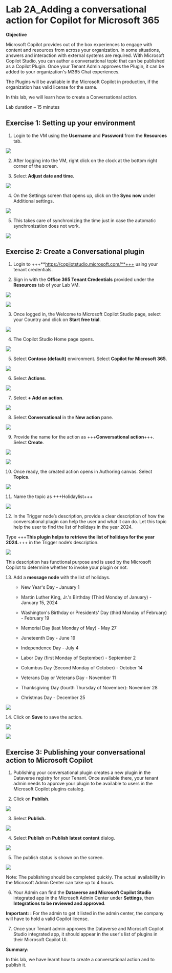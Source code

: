 # **Lab 2A_Adding a conversational action for Copilot for Microsoft 365**

**Objective**

Microsoft Copilot provides out of the box experiences to engage with
content and resources from across your organization. In some situations,
answers and interaction with external systems are required. With
Microsoft Copilot Studio, you can author a conversational topic that can
be published as a Copilot Plugin. Once your Tenant Admin approves the
Plugin, it can be added to your organization's M365 Chat experiences.

The Plugins will be available in the Microsoft Copilot in production, if
the organization has valid license for the same.

In this lab, we will learn how to create a Conversational action.

Lab duration – 15 minutes

## **Exercise 1: Setting up your environment**

1.  Login to the VM using the **Username** and **Password** from
    the **Resources** tab.

![](./media/image1.png)

2.  After logging into the VM, right click on the clock at the bottom
    right corner of the screen.

3.  Select **Adjust date and time.**

![](./media/image2.jpeg)

4.  On the Settings screen that opens up, click on the **Sync
    now** under Additional settings.

![](./media/image3.jpeg)

5.  This takes care of synchronizing the time just in case the automatic
    synchronization does not work.

![](./media/image4.jpeg)

## **Exercise 2: Create a Conversational plugin**

1.  Login to +++**https://copilotstudio.microsoft.com/**+++ using your
    tenant credentials.

2.  Sign in with the **Office 365 Tenant Credentials** provided under
    the **Resources** tab of your Lab VM.

![](./media/image5.png)

![](./media/image6.png)

3.  Once logged in, the Welcome to Microsoft Copilot Studio page, select
    your Country and click on **Start free trial**.

![](./media/image7.png)

4.  The Copilot Studio Home page opens.

![](./media/image8.png)

5.  Select **Contoso (default)** environment. Select **Copilot for
    Microsoft 365**.

![](./media/image9.png)

6.  Select **Actions**.

![](./media/image10.png)

7.  Select **+ Add an action**.

![](./media/image11.png)

8.  Select **Conversational** in the **New action** pane.

![](./media/image12.png)

9.  Provide the name for the action as +++**Conversational action**+++.
    Select **Create**.

![](./media/image13.png)

![](./media/image14.png)

10. Once ready, the created action opens in Authoring canvas. Select
    **Topics**.

![](./media/image15.png)

11. Name the topic as +++Holidaylist+++

![](./media/image16.png)

12. In the Trigger node’s description, provide a clear description of
    how the conversational plugin can help the user and what it can
    do. Let this topic help the user to find the list of holidays in the
    year 2024.

Type +++**This plugin helps to retrieve the list of holidays for the
year 2024.**+++ in the Trigger node’s description.

![](./media/image17.png)

This description has functional purpose and is used by the Microsoft
Copilot to determine whether to invoke your plugin or not.

13. Add a **message node** with the list of holidays.

    - New Year's Day - January 1

    - Martin Luther King, Jr.'s Birthday (Third Monday of January) -
      January 15, 2024

    - Washington's Birthday or Presidents' Day (third Monday of
      February) - February 19

    - Memorial Day (last Monday of May) - May 27

    - Juneteenth Day - June 19

    - Independence Day - July 4

    - Labor Day (first Monday of September) - September 2

    - Columbus Day (Second Monday of October) - October 14

    - Veterans Day or Veterans Day - November 11

    - Thanksgiving Day (fourth Thursday of November): November 28

    - Christmas Day - December 25

![](./media/image18.png)

14. Click on **Save** to save the action.

![](./media/image19.png)

![](./media/image20.png)

## **Exercise 3: Publishing your conversational action to Microsoft Copilot**

1.  Publishing your conversational plugin creates a new plugin in the
    Dataverse registry for your Tenant. Once available there, your
    tenant admin needs to approve your plugin to be available to users
    in the Microsoft Copilot plugins catalog.

2.  Click on **Publish**.

![](./media/image21.png)

3.  Select **Publish.**

![](./media/image22.png)

4.  Select **Publish** on **Publish latest content** dialog.

![](./media/image23.png)

5.  The publish status is shown on the screen.

![](./media/image24.png)

Note: The publishing should be completed quickly. The actual
availability in the Microsoft Admin Center can take up to 4 hours.

6.  Your Admin can find the **Dataverse and Microsoft Copilot
    Studio** integrated app in the Microsoft Admin Center
    under **Settings**, then **Integrations to be reviewed and
    approved**.

**Important:** **:** For the admin to get it listed in the admin center,
the company will have to hold a valid Copilot license.

7.  Once your Tenant admin approves the Dataverse and Microsoft Copilot
    Studio integrated app, it should appear in the user's list of
    plugins in their Microsoft Copilot UI.

**Summary:**

In this lab, we have learnt how to create a conversational action and to
publish it.

